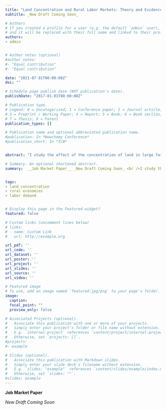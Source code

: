 ```yaml
---
title: "Land Concentration and Rural Labor Markets: Theory and Evidence from Colombia"
subtitle: _New Draft Coming Soon_

# Authors
# If you created a profile for a user (e.g. the default `admin` user), write the username (folder name) here 
# and it will be replaced with their full name and linked to their profile.
authors:
- admin


# Author notes (optional)
#author_notes:
#- "Equal contribution"
#- "Equal contribution"

date: "2021-07-01T00:00:00Z"
doi: ""

# Schedule page publish date (NOT publication's date).
publishDate: "2017-01-01T00:00:00Z"

# Publication type.
# Legend: 0 = Uncategorized; 1 = Conference paper; 2 = Journal article;
# 3 = Preprint / Working Paper; 4 = Report; 5 = Book; 6 = Book section;
# 7 = Thesis; 8 = Patent
publication_types: []

# Publication name and optional abbreviated publication name.
#publication: In *Wowchemy Conference*
#publication_short: In *ICW*


abstract: "I study the effect of the concentration of land in large farms on rural labor markets in Colombia. Land concentration can affect the equilibrium wage through changes in the demand for farm and nonfarm labor. To understand the interaction of these demand effects, I develop a general equilibrium model of rural economies based on four empirical facts that relate the scale of agrarian operation with the demand for workers in each sector. The theoretical results indicate that the overall effect on the structure of rural employment and the wage is ambiguous, as it depends on three main competing effects. To estimate the overall effect, I construct an instrumental variable based on the differential exposure of rural municipalities to a demand shock that increased the area used in land-intensive crops during the 1990s. The results suggest that large scale concentration prompted the movement of labor out of agriculture and increased unemployment rates. In light of the model, these findings are consistent with a situation in which the change in nonfarm labor demand was not large enough to offset the decrease in the demand for farm workers."

# Summary. An optional shortened abstract.
summary:  __Job Market Paper__ _New Draft Coming Soon_ <br />I study the effect of the concentration of land in large farms on rural labor markets. Land concentration can affect the equilibrium wage through changes in the demand for farm and nonfarm labor.


tags:
- land concentration
- rural economies
- labor demand


# Display this page in the Featured widget?
featured: false

# Custom links (uncomment lines below)
# links:
# - name: Custom Link
#   url: http://example.org

url_pdf: ''
url_code: ''
url_dataset: ''
url_poster: ''
url_project: ''
url_slides: ''
url_source: ''
url_video: ''

# Featured image
# To use, add an image named `featured.jpg/png` to your page's folder. 
image:
  caption: 
  focal_point: ""
  preview_only: false

# Associated Projects (optional).
#   Associate this publication with one or more of your projects.
#   Simply enter your project's folder or file name without extension.
#   E.g. `internal-project` references `content/project/internal-project/index.md`.
#   Otherwise, set `projects: []`.
#projects:
#- example

# Slides (optional).
#   Associate this publication with Markdown slides.
#   Simply enter your slide deck's filename without extension.
#   E.g. `slides: "example"` references `content/slides/example/index.md`.
#   Otherwise, set `slides: ""`.
#slides: example
---
```



__Job Market Paper__

_New Draft Coming Soon_


